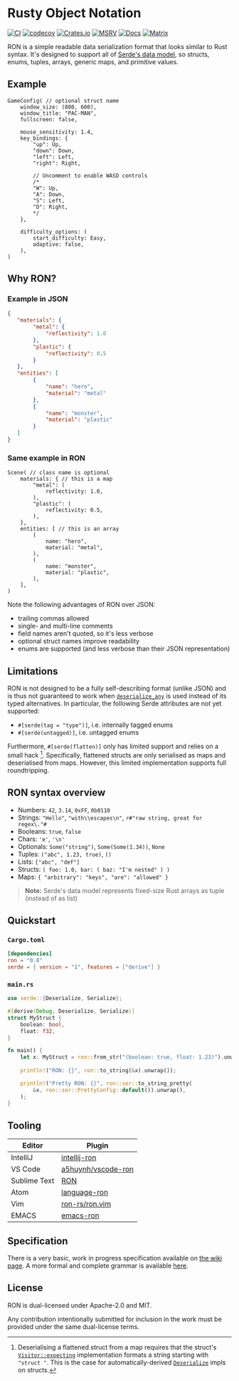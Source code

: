 # Rusty Object Notation

[![CI](https://github.com/ron-rs/ron/actions/workflows/ci.yaml/badge.svg)](https://github.com/ron-rs/ron/actions/workflows/ci.yaml)
[![codecov](https://img.shields.io/codecov/c/github/ron-rs/ron/codecov?token=x4Q5KA51Ul)](https://codecov.io/gh/ron-rs/ron)
[![Crates.io](https://img.shields.io/crates/v/ron.svg)](https://crates.io/crates/ron)
[![MSRV](https://img.shields.io/badge/MSRV-1.64.0-orange)](https://github.com/ron-rs/ron)
[![Docs](https://docs.rs/ron/badge.svg)](https://docs.rs/ron)
[![Matrix](https://img.shields.io/matrix/ron-rs:matrix.org.svg)](https://matrix.to/#/#ron-rs:matrix.org)

RON is a simple readable data serialization format that looks similar to Rust syntax.
It's designed to support all of [Serde's data model](https://serde.rs/data-model.html), so
structs, enums, tuples, arrays, generic maps, and primitive values.

## Example

```rust,ignore
GameConfig( // optional struct name
    window_size: (800, 600),
    window_title: "PAC-MAN",
    fullscreen: false,
    
    mouse_sensitivity: 1.4,
    key_bindings: {
        "up": Up,
        "down": Down,
        "left": Left,
        "right": Right,
        
        // Uncomment to enable WASD controls
        /*
        "W": Up,
        "A": Down,
        "S": Left,
        "D": Right,
        */
    },
    
    difficulty_options: (
        start_difficulty: Easy,
        adaptive: false,
    ),
)
```

## Why RON?

### Example in JSON

```json
{
   "materials": {
        "metal": {
            "reflectivity": 1.0
        },
        "plastic": {
            "reflectivity": 0.5
        }
   },
   "entities": [
        {
            "name": "hero",
            "material": "metal"
        },
        {
            "name": "monster",
            "material": "plastic"
        }
   ]
}
```

### Same example in RON

```rust,ignore
Scene( // class name is optional
    materials: { // this is a map
        "metal": (
            reflectivity: 1.0,
        ),
        "plastic": (
            reflectivity: 0.5,
        ),
    },
    entities: [ // this is an array
        (
            name: "hero",
            material: "metal",
        ),
        (
            name: "monster",
            material: "plastic",
        ),
    ],
)
```

Note the following advantages of RON over JSON:

* trailing commas allowed
* single- and multi-line comments
* field names aren't quoted, so it's less verbose
* optional struct names improve readability
* enums are supported (and less verbose than their JSON representation)

## Limitations

RON is not designed to be a fully self-describing format (unlike JSON) and is thus not guaranteed to work when [`deserialize_any`](https://docs.rs/serde/latest/serde/trait.Deserializer.html#tymethod.deserialize_any) is used instead of its typed alternatives. In particular, the following Serde attributes are not yet supported:
- `#[serde(tag = "type")]`, i.e. internally tagged enums
- `#[serde(untagged)]`, i.e. untagged enums

Furthermore, `#[serde(flatten)]` only has limited support and relies on a small hack [^serde-flatten-hack]. Specifically, flattened structs are only serialised as maps and deserialised from maps. However, this limited implementation supports full roundtripping.

[^serde-flatten-hack]: Deserialising a flattened struct from a map requires that the struct's [`Visitor::expecting`](https://docs.rs/serde/latest/serde/de/trait.Visitor.html#tymethod.expecting) implementation formats a string starting with `"struct "`. This is the case for automatically-derived [`Deserialize`](https://docs.rs/serde/latest/serde/de/trait.Deserialize.html) impls on structs.

## RON syntax overview

* Numbers: `42`, `3.14`, `0xFF`, `0b0110`
* Strings: `"Hello"`, `"with\\escapes\n"`, `r#"raw string, great for regex\."#`
* Booleans: `true`, `false`
* Chars: `'e'`, `'\n'`
* Optionals: `Some("string")`, `Some(Some(1.34))`, `None`
* Tuples: `("abc", 1.23, true)`, `()`
* Lists: `["abc", "def"]`
* Structs: `( foo: 1.0, bar: ( baz: "I'm nested" ) )`
* Maps: `{ "arbitrary": "keys", "are": "allowed" }`

> **Note:** Serde's data model represents fixed-size Rust arrays as tuple (instead of as list)

## Quickstart

### `Cargo.toml`

```toml
[dependencies]
ron = "0.8"
serde = { version = "1", features = ["derive"] }
```

### `main.rs`

```rust
use serde::{Deserialize, Serialize};

#[derive(Debug, Deserialize, Serialize)]
struct MyStruct {
    boolean: bool,
    float: f32,
}

fn main() {
    let x: MyStruct = ron::from_str("(boolean: true, float: 1.23)").unwrap();
    
    println!("RON: {}", ron::to_string(&x).unwrap());

    println!("Pretty RON: {}", ron::ser::to_string_pretty(
        &x, ron::ser::PrettyConfig::default()).unwrap(),
    );
}
```

## Tooling

| Editor       | Plugin                                                      |
| ------------ | ----------------------------------------------------------- |
| IntelliJ     | [intellij-ron](https://github.com/ron-rs/intellij-ron)      |
| VS Code      | [a5huynh/vscode-ron](https://github.com/a5huynh/vscode-ron) |
| Sublime Text | [RON](https://packagecontrol.io/packages/RON)               |
| Atom         | [language-ron](https://atom.io/packages/language-ron)       |
| Vim          | [ron-rs/ron.vim](https://github.com/ron-rs/ron.vim)         |
| EMACS        | [emacs-ron]                                                 |

[emacs-ron]: https://chiselapp.com/user/Hutzdog/repository/ron-mode/home

## Specification

There is a very basic, work in progress specification available on
[the wiki page](https://github.com/ron-rs/ron/wiki/Specification).
A more formal and complete grammar is available [here](docs/grammar.md).


## License

RON is dual-licensed under Apache-2.0 and MIT.

Any contribution intentionally submitted for inclusion in the work must be provided under the same dual-license terms.
